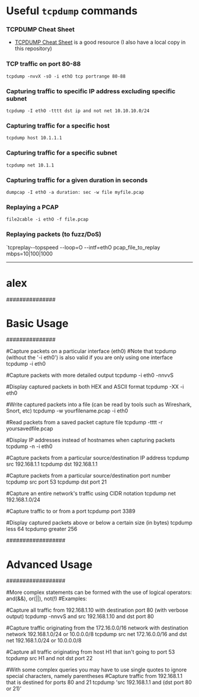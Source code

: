 # Useful `tcpdump` commands

### TCPDUMP Cheat Sheet
* [TCPDUMP Cheat Sheet](http://packetlife.net/media/library/12/tcpdump.pdf) is a good resource (I also have a local copy in this repository)

### TCP traffic on port 80-88
`tcpdump -nvvX -sO -i ethO tcp portrange 80-88`

### Capturing traffic to specific IP address excluding specific subnet
`tcpdump -I ethO -tttt dst ip and not net 10.10.10.0/24`

### Capturing traffic for a specific host
`tcpdump host 10.1.1.1`

### Capturing traffic for a specific subnet
`tcpdump net 10.1.1`

### Capturing traffic for a given duration in seconds
`dumpcap -I ethO -a duration: sec -w file myfile.pcap`

### Replaying a PCAP
`file2cable -i ethO -f file.pcap`

### Replaying packets (to fuzz/DoS)
`tcpreplay--topspeed --loop=O --intf=ethO pcap_file_to_replay mbps=10|100|1000


-------

# alex <AlexBujduveanu>

###############
# Basic Usage #
###############

#Capture packets on a particular interface (eth0)
#Note that tcpdump (without the '-i eth0') is also valid if you are only using one interface
tcpdump -i eth0

#Capture packets with more detailed output
tcpdump -i eth0 -nnvvS

#Display captured packets in both HEX and ASCII format
tcpdump -XX -i eth0

#Write captured packets into a file (can be read by tools such as Wireshark, Snort, etc)
tcpdump -w yourfilename.pcap -i eth0

#Read packets from a saved packet capture file
tcpdump -tttt -r yoursavedfile.pcap

#Display IP addresses instead of hostnames when capturing packets
tcpdump -n -i eth0

#Capture packets from a particular source/destination IP address
tcpdump src 192.168.1.1
tcpdump dst 192.168.1.1

#Capture packets from a particular source/destination port number
tcpdump src port 53
tcpdump dst port 21

#Capture an entire network's traffic using CIDR notation
tcpdump net 192.168.1.0/24

#Capture traffic to or from a port
tcpdump port 3389

#Display captured packets above or below a certain size (in bytes)
tcpdump less 64
tcpdump greater 256


##################
# Advanced Usage #
##################

#More complex statements can be formed with the use of logical operators: and(&&), or(||), not(!)
#Examples:

#Capture all traffic from 192.168.1.10 with destination port 80 (with verbose output)
tcpdump -nnvvS and src 192.168.1.10 and dst port 80

#Capture traffic originating from the 172.16.0.0/16 network with destination network 192.168.1.0/24 or 10.0.0.0/8
tcpdump src net 172.16.0.0/16 and dst net 192.168.1.0/24 or 10.0.0.0/8

#Capture all traffic originating from host H1 that isn't going to port 53
tcpdump src H1 and not dst port 22

#With some complex queries you may have to use single quotes to ignore special characters, namely parentheses 
#Capture traffic from 192.168.1.1 that is destined for ports 80 and 21
tcpdump 'src 192.168.1.1 and (dst port 80 or 21)'